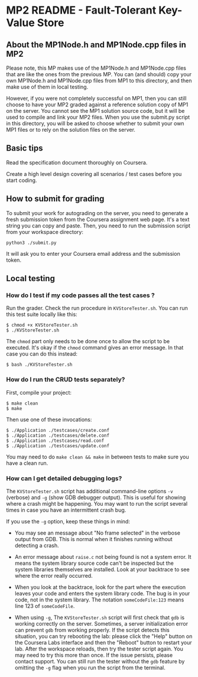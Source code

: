 
# MP2 README - Fault-Tolerant Key-Value Store

## About the MP1Node.h and MP1Node.cpp files in MP2

Please note, this MP makes use of the MP1Node.h and MP1Node.cpp files that
are like the ones from the previous MP. You can (and should) copy your own
MP1Node.h and MP1Node.cpp files from MP1 to this directory, and then make
use of them in local testing.

However, if you were not completely successful on MP1, then you can still
choose to have your MP2 graded against a reference solution copy of MP1 on the
server. You cannot see the MP1 solution source code, but it will be used to
compile and link your MP2 files. When you use the submit.py script in this
directory, you will be asked to choose whether to submit your own MP1 files
or to rely on the solution files on the server.

## Basic tips

Read the specification document thoroughly on Coursera.

Create a high level design covering all scenarios / test cases before you start coding.

## How to submit for grading

To submit your work for autograding on the server, you need to generate a fresh submission token from the Coursera assignment web page. It's a text string you can copy and paste. Then, you need to run the submission script from your workspace directory:

```
python3 ./submit.py
```

It will ask you to enter your Coursera email address and the submission token.

## Local testing

### How do I test if my code passes all the test cases ?

Run the grader. Check the run procedure in `KVStoreTester.sh`. You can run this test suite locally like this:

```
$ chmod +x KVStoreTester.sh
$ ./KVStoreTester.sh
```

The `chmod` part only needs to be done once to allow the script to be executed. It's okay if the `chmod` command gives an error message. In that case you can do this instead:

```
$ bash ./KVStoreTester.sh
```

### How do I run the CRUD tests separately?

First, compile your project:

```
$ make clean
$ make
```

Then use one of these invocations:

```
$ ./Application ./testcases/create.conf
$ ./Application ./testcases/delete.conf
$ ./Application ./testcases/read.conf
$ ./Application ./testcases/update.conf
```

You may need to do `make clean && make` in between tests to make sure you have a clean run.

### How can I get detailed debugging logs?

The `KVStoreTester.sh` script has additional command-line options `-v` (verbose) and `-g` (show GDB debugger output). This is useful for showing where a crash might be happening. You may want to run the script several times in case you have an intermittent crash bug.

If you use the `-g` option, keep these things in mind:

- You may see an message about "No frame selected" in the verbose output from GDB. This is normal when it finishes running without detecting a crash.

- An error message about `raise.c` not being found is not a system error. It means the system library source code can't be inspected but the system libraries themselves are installed. Look at your backtrace to see where the error really occurred.

- When you look at the backtrace, look for the part where the execution leaves your code and enters the system library code. The bug is in your code, not in the system library. The notation `someCodeFile:123` means line 123 of `someCodeFile`.

- When using `-g`, The `KVStoreTester.sh` script will first check that `gdb` is working correctly on the server. Sometimes, a server initialization error can prevent `gdb` from working properly. If the script detects this situation, you can try rebooting the lab: please click the "Help" button on the Coursera Labs interface and then the "Reboot" button to restart your lab. After the workspace reloads, then try the tester script again. You may need to try this more than once. If the issue persists, please contact support. You can still run the tester without the `gdb` feature by omitting the `-g` flag when you run the script from the terminal.

